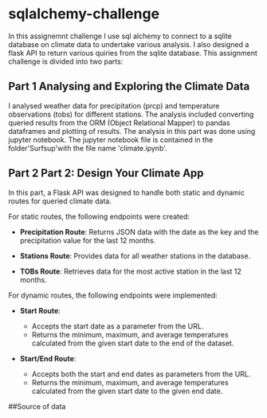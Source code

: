 # sqlalchemy-challenge
In this assignemnt challenge I use sql alchemy to connect to a sqlite database on climate data to undertake various analysis. I also designed a flask API to return various quiries from the sqlite database. This assignment challenge is divided into two parts:

## Part 1 Analysing and Exploring the Climate Data
I analysed weather data for precipitation (prcp) and temperature observations (tobs) for different stations. The analysis included converting queried results from the ORM (Object Relational Mapper) to pandas dataframes and plotting of results. The analysis in this part was done using jupyter notebook. The jupyter notebook file is contained in the folder'Surfsup'with the file name 'climate.ipynb'. 

## Part 2 Part 2: Design Your Climate App
In this part, a Flask API was designed to handle both static and dynamic routes for queried climate data.

For static routes, the following endpoints were created:

- **Precipitation Route**: Returns JSON data with the date as the key and the precipitation value for the last 12 months.

- **Stations Route**: Provides data for all weather stations in the database.

- **TOBs Route**: Retrieves data for the most active station in the last 12 months.

For dynamic routes, the following endpoints were implemented:

- **Start Route**: 
  - Accepts the start date as a parameter from the URL.
  - Returns the minimum, maximum, and average temperatures calculated from the given start date to the end of the dataset.

- **Start/End Route**:
  - Accepts both the start and end dates as parameters from the URL.
  - Returns the minimum, maximum, and average temperatures calculated from the given start date to the given end date.


##Source of data
